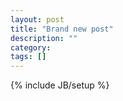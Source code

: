 ```yaml
---
layout: post
title: "Brand new post"
description: ""
category: 
tags: []
---
```

{% include JB/setup %}
